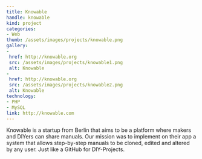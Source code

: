 ```yaml
---
title: Knowable
handle: knowable
kind: project
categories:
- Web
thumb: /assets/images/projects/knowable.png
gallery:
-
 href: http://knowable.org
 src: /assets/images/projects/knowable1.png
 alt: Knowable
-
 href: http://knowable.org
 src: /assets/images/projects/knowable2.png
 alt: Knowable
technology:
- PHP
- MySQL
link: http://knowable.com
---
```

Knowable is a startup from Berlin that aims to be a platform where makers and DIYers can share manuals. Our mission was to implement on their app a system that allows step-by-step manuals to be cloned, edited and altered by any user. Just like a GitHub for DIY-Projects.

